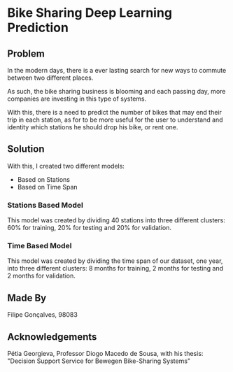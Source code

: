 # Bike Sharing Deep Learning Prediction

## Problem
In the modern days, there is a ever lasting search for new ways to commute between two different places.

As such, the bike sharing business is blooming and each passing day, more companies are investing in this type of systems.

With this, there is a need to predict the number of bikes that may end their trip in each station, as for to be more useful for the user to understand and identity which stations he should drop his bike, or rent one.

## Solution
With this, I created two different models:
- Based on Stations
- Based on Time Span

### Stations Based Model
This model was created by dividing 40 stations into three different clusters: 60% for training, 20% for testing and 20% for validation.

### Time Based Model
This model was created by dividing the time span of our dataset, one year, into three different clusters: 8 months for training, 2 months for testing and 2 months for validation.

## Made By
Filipe Gonçalves, 98083

## Acknowledgements
Pétia Georgieva, Professor
Diogo Macedo de Sousa, with his thesis: "Decision Support Service for Bewegen Bike-Sharing Systems"

